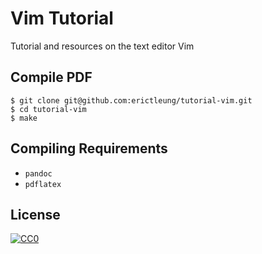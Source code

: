 # Vim Tutorial

Tutorial and resources on the text editor Vim

## Compile PDF

```Shell
$ git clone git@github.com:erictleung/tutorial-vim.git
$ cd tutorial-vim
$ make
```

## Compiling Requirements

- `pandoc`
- `pdflatex`

## License

<p xmlns:dct="http://purl.org/dc/terms/" xmlns:vcard="http://www.w3.org/2001/vcard-rdf/3.0#"><a rel="license" href="http://creativecommons.org/publicdomain/zero/1.0/"><img src="https://licensebuttons.net/p/zero/1.0/80x15.png" style="border-style: none;" alt="CC0" /></a></p>
